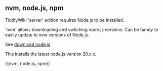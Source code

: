 ## nvm, node.js, npm
TiddlyWiki 'server' edition requires Node.js to be installed.

'nvm' allows downloading and switching node.js versions. Can be handy to easily update to new  versions of Node.js.

See [download node.js](https://nodejs.org/en/download/package-manager/)

This installs the latest node.js version 20.x.x.

{{nvm, node.js, npm}}
